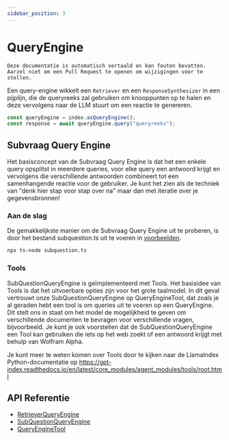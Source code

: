 ```yaml
---
sidebar_position: 3
---
```


# QueryEngine

`Deze documentatie is automatisch vertaald en kan fouten bevatten. Aarzel niet om een Pull Request te openen om wijzigingen voor te stellen.`

Een query-engine wikkelt een `Retriever` en een `ResponseSynthesizer` in een pijplijn, die de queryreeks zal gebruiken om knooppunten op te halen en deze vervolgens naar de LLM stuurt om een ​​reactie te genereren.

```typescript
const queryEngine = index.asQueryEngine();
const response = await queryEngine.query("queryreeks");
```

## Subvraag Query Engine

Het basisconcept van de Subvraag Query Engine is dat het een enkele query opsplitst in meerdere queries, voor elke query een antwoord krijgt en vervolgens die verschillende antwoorden combineert tot een samenhangende reactie voor de gebruiker. Je kunt het zien als de techniek van "denk hier stap voor stap over na" maar dan met iteratie over je gegevensbronnen!

### Aan de slag

De gemakkelijkste manier om de Subvraag Query Engine uit te proberen, is door het bestand subquestion.ts uit te voeren in [voorbeelden](https://github.com/run-llama/LlamaIndexTS/blob/main/examples/subquestion.ts).

```bash
npx ts-node subquestion.ts
```

### Tools

SubQuestionQueryEngine is geïmplementeerd met Tools. Het basisidee van Tools is dat het uitvoerbare opties zijn voor het grote taalmodel. In dit geval vertrouwt onze SubQuestionQueryEngine op QueryEngineTool, dat zoals je al geraden hebt een tool is om queries uit te voeren op een QueryEngine. Dit stelt ons in staat om het model de mogelijkheid te geven om verschillende documenten te bevragen voor verschillende vragen, bijvoorbeeld. Je kunt je ook voorstellen dat de SubQuestionQueryEngine een Tool kan gebruiken die iets op het web zoekt of een antwoord krijgt met behulp van Wolfram Alpha.

Je kunt meer te weten komen over Tools door te kijken naar de LlamaIndex Python-documentatie op https://gpt-index.readthedocs.io/en/latest/core_modules/agent_modules/tools/root.html

## API Referentie

- [RetrieverQueryEngine](../../api/classes/RetrieverQueryEngine.md)
- [SubQuestionQueryEngine](../../api/classes/SubQuestionQueryEngine.md)
- [QueryEngineTool](../../api/interfaces/QueryEngineTool.md)
